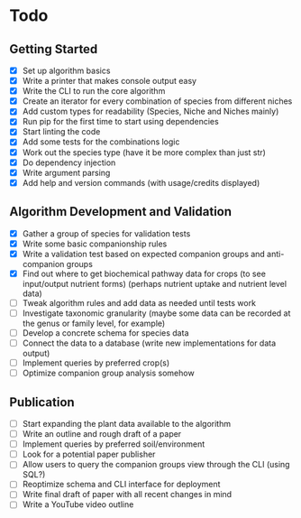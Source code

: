 # Todo

## Getting Started
- [x] Set up algorithm basics
- [x] Write a printer that makes console output easy
- [x] Write the CLI to run the core algorithm
- [x] Create an iterator for every combination of species from different niches
- [x] Add custom types for readability (Species, Niche and Niches mainly)
- [x] Run pip for the first time to start using dependencies
- [x] Start linting the code
- [x] Add some tests for the combinations logic
- [x] Work out the species type (have it be more complex than just str)
- [x] Do dependency injection
- [x] Write argument parsing
- [x] Add help and version commands (with usage/credits displayed)

## Algorithm Development and Validation
- [x] Gather a group of species for validation tests
- [x] Write some basic companionship rules
- [x] Write a validation test based on expected companion groups and anti-companion groups
- [x] Find out where to get biochemical pathway data for crops (to see input/output nutrient forms) (perhaps nutrient uptake and nutrient level data)
- [ ] Tweak algorithm rules and add data as needed until tests work
- [ ] Investigate taxonomic granularity (maybe some data can be recorded at the genus or family level, for example)
- [ ] Develop a concrete schema for species data
- [ ] Connect the data to a database (write new implementations for data output)
- [ ] Implement queries by preferred crop(s)
- [ ] Optimize companion group analysis somehow

## Publication
- [ ] Start expanding the plant data available to the algorithm
- [ ] Write an outline and rough draft of a paper
- [ ] Implement queries by preferred soil/environment
- [ ] Look for a potential paper publisher
- [ ] Allow users to query the companion groups view through the CLI (using SQL?)
- [ ] Reoptimize schema and CLI interface for deployment
- [ ] Write final draft of paper with all recent changes in mind
- [ ] Write a YouTube video outline